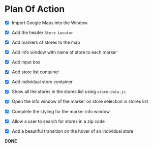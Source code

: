 # Plan Of Action

- [X] Import Google Maps into the Window

- [X] Add the header `Store Locator` 

- [X] Add markers of stores to the map

- [X] Add info window with name of store to each marker

- [X] Add input box

- [X] Add store list container

- [X] Add individual store container

- [X] Show all the stores in the stores list using `store-data.js`

- [X] Open the info window of the marker on store selection in stores list 

- [X] Complete the styling for the marker info window

- [X] Allow a user to search for stores in a zip code

- [X] Add a beautiful transition on the hover of an individual store

**DONE**

